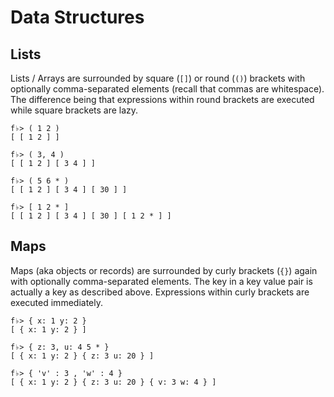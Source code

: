 # Data Structures

## Lists

Lists / Arrays are surrounded by square (`[]`) or round (`()`) brackets with optionally comma-separated elements (recall that commas are whitespace).  The difference being that expressions within round brackets are executed while square brackets are lazy.

```
f♭> ( 1 2 )
[ [ 1 2 ] ]

f♭> ( 3, 4 )
[ [ 1 2 ] [ 3 4 ] ]

f♭> ( 5 6 * )
[ [ 1 2 ] [ 3 4 ] [ 30 ] ]

f♭> [ 1 2 * ]
[ [ 1 2 ] [ 3 4 ] [ 30 ] [ 1 2 * ] ]
```

## Maps

Maps (aka objects or records) are surrounded by curly brackets (`{}`) again with optionally comma-separated elements.  The key in a key value pair is actually a key as described above.  Expressions within curly brackets are executed immediately.

```
f♭> { x: 1 y: 2 }
[ { x: 1 y: 2 } ]

f♭> { z: 3, u: 4 5 * }
[ { x: 1 y: 2 } { z: 3 u: 20 } ]

f♭> { 'v' : 3 , 'w' : 4 }
[ { x: 1 y: 2 } { z: 3 u: 20 } { v: 3 w: 4 } ]
```

